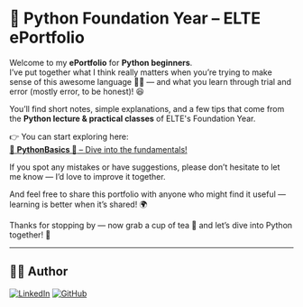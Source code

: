 # 🐍 Python Foundation Year – ELTE ePortfolio

Welcome to my **ePortfolio** for **Python beginners**.  
I’ve put together what I think really matters when you’re trying to make sense of this awesome language 🧠🐍 — and what you learn through trial and error (mostly error, to be honest)! 😆  

You’ll find short notes, simple explanations, and a few tips that come from the **Python lecture & practical classes** of ELTE's Foundation Year.

👉 You can start exploring here:  
[📘 **PythonBasics 🧠** – Dive into the fundamentals!](PythonBasics/README.md)

If you spot any mistakes or have suggestions, please don’t hesitate to let me know — I’d love to improve it together.  

And feel free to share this portfolio with anyone who might find it useful — learning is better when it’s shared! 🌍

Thanks for stopping by — now grab a cup of tea 🍵 and let’s dive into Python together! 🚀  


---

## 👨‍💻 Author
[![LinkedIn](https://img.shields.io/badge/LinkedIn-André%20Llumiquinga-blue?style=flat&logo=linkedin)](https://www.linkedin.com/in/andre-llc/)
[![GitHub](https://img.shields.io/badge/GitHub-André%20Llumiquinga-black?style=flat&logo=github)](https://github.com/andrefernandoec2608)